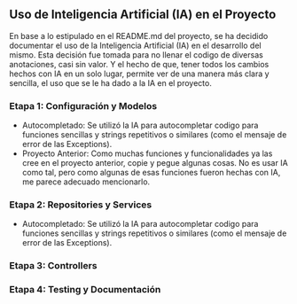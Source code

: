 ## Uso de Inteligencia Artificial (IA) en el Proyecto

En base a lo estipulado en el README.md del proyecto, se ha decidido documentar el uso de la Inteligencia Artificial (IA) en el desarrollo del mismo. Esta decisión fue tomada para no llenar el codigo de diversas anotaciones, casi sin valor. Y el hecho de que, tener todos los cambios hechos con IA en un solo lugar, permite ver de una manera más clara y sencilla, el uso que se le ha dado a la IA en el proyecto.

### Etapa 1: Configuración y Modelos
- Autocompletado: Se utilizó la IA para autocompletar codigo para funciones sencillas y strings repetitivos o similares (como el mensaje de error de las Exceptions).
- Proyecto Anterior: Como muchas funciones y funcionalidades ya las cree en el proyecto anterior, copie y pegue algunas cosas. No es usar IA como tal, pero como algunas de esas funciones fueron hechas con IA, me parece adecuado mencionarlo.

### Etapa 2: Repositories y Services
- Autocompletado: Se utilizó la IA para autocompletar codigo para funciones sencillas y strings repetitivos o similares (como el mensaje de error de las Exceptions).

### Etapa 3: Controllers


### Etapa 4: Testing y Documentación